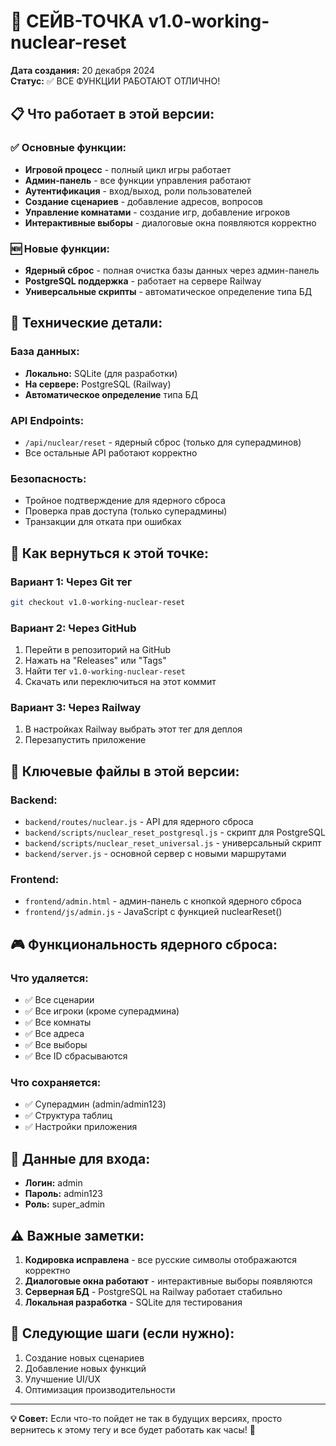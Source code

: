 # 🎯 СЕЙВ-ТОЧКА v1.0-working-nuclear-reset

**Дата создания:** 20 декабря 2024  
**Статус:** ✅ ВСЕ ФУНКЦИИ РАБОТАЮТ ОТЛИЧНО!

## 📋 Что работает в этой версии:

### ✅ Основные функции:
- **Игровой процесс** - полный цикл игры работает
- **Админ-панель** - все функции управления работают
- **Аутентификация** - вход/выход, роли пользователей
- **Создание сценариев** - добавление адресов, вопросов
- **Управление комнатами** - создание игр, добавление игроков
- **Интерактивные выборы** - диалоговые окна появляются корректно

### 🆕 Новые функции:
- **Ядерный сброс** - полная очистка базы данных через админ-панель
- **PostgreSQL поддержка** - работает на сервере Railway
- **Универсальные скрипты** - автоматическое определение типа БД

## 🔧 Технические детали:

### База данных:
- **Локально:** SQLite (для разработки)
- **На сервере:** PostgreSQL (Railway)
- **Автоматическое определение** типа БД

### API Endpoints:
- `/api/nuclear/reset` - ядерный сброс (только для суперадминов)
- Все остальные API работают корректно

### Безопасность:
- Тройное подтверждение для ядерного сброса
- Проверка прав доступа (только суперадмины)
- Транзакции для отката при ошибках

## 🚀 Как вернуться к этой точке:

### Вариант 1: Через Git тег
```bash
git checkout v1.0-working-nuclear-reset
```

### Вариант 2: Через GitHub
1. Перейти в репозиторий на GitHub
2. Нажать на "Releases" или "Tags"
3. Найти тег `v1.0-working-nuclear-reset`
4. Скачать или переключиться на этот коммит

### Вариант 3: Через Railway
1. В настройках Railway выбрать этот тег для деплоя
2. Перезапустить приложение

## 📁 Ключевые файлы в этой версии:

### Backend:
- `backend/routes/nuclear.js` - API для ядерного сброса
- `backend/scripts/nuclear_reset_postgresql.js` - скрипт для PostgreSQL
- `backend/scripts/nuclear_reset_universal.js` - универсальный скрипт
- `backend/server.js` - основной сервер с новыми маршрутами

### Frontend:
- `frontend/admin.html` - админ-панель с кнопкой ядерного сброса
- `frontend/js/admin.js` - JavaScript с функцией nuclearReset()

## 🎮 Функциональность ядерного сброса:

### Что удаляется:
- ✅ Все сценарии
- ✅ Все игроки (кроме суперадмина)
- ✅ Все комнаты
- ✅ Все адреса
- ✅ Все выборы
- ✅ Все ID сбрасываются

### Что сохраняется:
- ✅ Суперадмин (admin/admin123)
- ✅ Структура таблиц
- ✅ Настройки приложения

## 🔐 Данные для входа:
- **Логин:** admin
- **Пароль:** admin123
- **Роль:** super_admin

## ⚠️ Важные заметки:

1. **Кодировка исправлена** - все русские символы отображаются корректно
2. **Диалоговые окна работают** - интерактивные выборы появляются
3. **Серверная БД** - PostgreSQL на Railway работает стабильно
4. **Локальная разработка** - SQLite для тестирования

## 🎯 Следующие шаги (если нужно):

1. Создание новых сценариев
2. Добавление новых функций
3. Улучшение UI/UX
4. Оптимизация производительности

---

**💡 Совет:** Если что-то пойдет не так в будущих версиях, просто вернитесь к этому тегу и все будет работать как часы! 🎯
